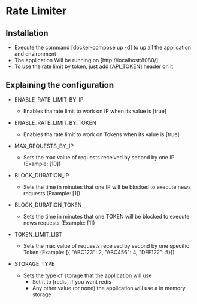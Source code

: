 # Rate Limiter


## Installation

- Execute the command [docker-compose up -d] to up all the application and environment
- The application Will be running on [http://localhost:8080/]
- To use the rate limit by token, just add [API_TOKEN] header on it

## Explaining the configuration
* ENABLE_RATE_LIMIT_BY_IP
    - Enables tha rate limit to work on IP when its value is [true]

* ENABLE_RATE_LIMIT_BY_TOKEN
    - Enables tha rate limit to work on Tokens when its value is [true]

* MAX_REQUESTS_BY_IP
    - Sets the max value of requests received by second by one IP (Example: [10])

* BLOCK_DURATION_IP 
    - Sets the time in minutes that one IP will be blocked to execute news requests (Example: [1])

* BLOCK_DURATION_TOKEN
    - Sets the time in minutes that one TOKEN will be blocked to execute news requests (Example: [1])

* TOKEN_LIMIT_LIST 
    - Sets the max value of requests received by second by one specific Token (Example: [{ "ABC123": 2, "ABC456": 4, "DEF122": 5}])

* STORAGE_TYPE
    - Sets the type of storage that the application will use
        - Set it to [redis] if you want redis
        - Any other value (or none) the application will use a in memory storage



